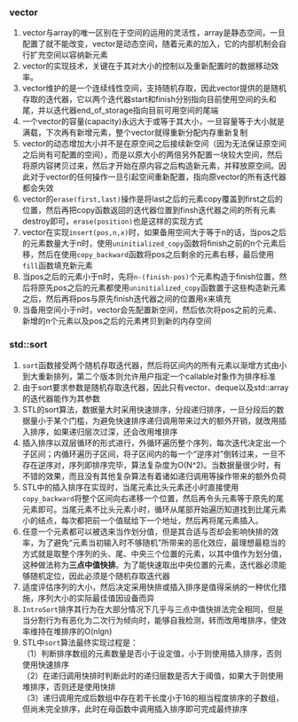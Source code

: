 ### vector
1. vector与array的唯一区别在于空间的运用的灵活性，array是静态空间，一旦配置了就不能改变，vector是动态空间，随着元素的加入，它的内部机制会自行扩充空间以容纳新元素
2. vector的实现技术，关键在于其对大小的控制以及重新配置时的数据移动效率。
3. vector维护的是一个连续线性空间，支持随机存取，因此vector提供的是随机存取的迭代器，它以两个迭代器start和finish分别指向目前使用空间的头和尾，并以迭代器end_of_storage指向目前可用空间的尾端
4. 一个vector的容量(capacity)永远大于或等于其大小，一旦容量等于大小就是满载，下次再有新增元素，整个vector就得重新分配内存重新复制
5. vector的动态增加大小并不是在原空间之后接续新空间（因为无法保证原空间之后尚有可配置的空间），而是以原大小的两倍另外配置一块较大空间，然后将原内容拷贝过来，然后才开始在原内容之后构造新元素，并释放原空间。因此对于vector的任何操作一旦引起空间重新配置，指向原vector的所有迭代器都会失效
6. vector的`erase(first,last)`操作是将last之后的元素copy覆盖到first之后的位置，然后再把copy函数返回的迭代器位置到finsh迭代器之间的所有元素destroy即可，`erase(position)`也是这样的实现方式
7. vector在实现`insert(pos,n,x)`时，如果备用空间大于等于n的话，当pos之后的元素数量大于n时，使用`uninitialized_copy`函数将finish之前的n个元素后移，然后在使用`copy_backward`函数将pos之后剩余的元素右移，最后使用`fill`函数填充新元素
8. 当pos之后的元素小于n时，先将`n-(finish-pos)`个元素构造于finish位置，然后将原先pos之后的元素都使用`uninitialized_copy`函数置于这些构造新元素之后，然后再将pos与原先finish迭代器之间的位置用x来填充
9. 当备用空间小于n时，vector会先配置新空间，然后依次将pos之前的元素、新增的n个元素以及pos之后的元素拷贝到新的内存空间

### std::sort
1. `sort`函数接受两个随机存取迭代器，然后将区间内的所有元素以渐增方式由小到大重新排列，第二个版本则允许用户指定一个callable对象作为排序标准
2. 由于sort要求参数是随机存取迭代器，因此只有vector、deque以及std::array的迭代器能作为其参数
3. STL的sort算法，数据量大时采用快速排序，分段递归排序，一旦分段后的数据量小于某个门槛，为避免快速排序递归调用带来过大的额外开销，就改用插入排序，如果递归层次过深，还会改用堆排序
4. 插入排序以双层循环的形式进行，外循环遍历整个序列，每次迭代决定出一个子区间；内循环遍历子区间，将子区间内的每一个“逆序对”倒转过来，一旦不存在逆序对，序列即排序完毕，算法复杂度为O(N^2)。当数据量很少时，有不错的效果，而且没有其他复杂算法有着诸如递归调用等操作带来的额外负荷
5. STL中的插入排序在实现时，当尾元素比头元素还小时直接使用`copy_backward`将整个区间向右递移一个位置，然后再令头元素等于原先的尾元素即可。当尾元素不比头元素小时，循环从尾部开始遍历知道找到比尾元素小的结点，每次都把前一个值赋给下一个地址，然后再将尾元素插入。
6. 任意一个元素都可以被选来当作划分值，但是其合适与否却会影响快排的效率，为了避免“元素当初输入时不够随机”所带来的恶化效应，最理想最稳当的方式就是取整个序列的头、尾、中央三个位置的元素，以其中值作为划分值，这种做法称为**三点中值快排**。为了能快速取出中央位置的元素，迭代器必须能够随机定位，因此必须是个随机存取迭代器
7. 适度评估序列的大小，然后决定采用快排或插入排序是值得采纳的一种优化措施，序列大小的实际最佳值因设备而异
8. `IntroSort`排序其行为在大部分情况下几乎与三点中值快排法完全相同，但是当分割行为有恶化为二次行为倾向时，能够自我检测，转而改用堆排序，使效率维持在堆排序的O(nlgn)
9. STL中`sort`算法最终实现过程是：  
（1）判断排序数组的元素数量是否小于设定值，小于则使用插入排序，否则使用快速排序  
（2）在递归调用快排时判断此时的递归层数是否大于阈值，如果大于则使用堆排序，否则还是使用快排  
（3）递归调用完成后数组中存在若干长度小于16的相当程度排序的子数组，但尚未完全排序，此时在母函数中调用插入排序即可完成最终排序